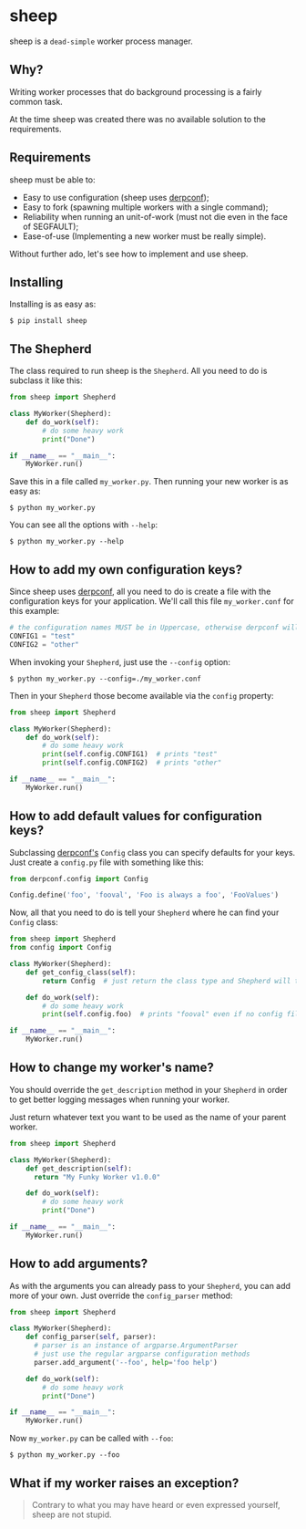 sheep
=====

sheep is a `dead-simple` worker process manager.

Why?
----

Writing worker processes that do background processing is a fairly common task.

At the time sheep was created there was no available solution to the requirements.

Requirements
------------

sheep must be able to:

* Easy to use configuration (sheep uses [derpconf](https://github.com/globocom/derpconf));
* Easy to fork (spawning multiple workers with a single command);
* Reliability when running an unit-of-work (must not die even in the face of SEGFAULT);
* Ease-of-use (Implementing a new worker must be really simple).

Without further ado, let's see how to implement and use sheep.

Installing
----------

Installing is as easy as:

    $ pip install sheep

The Shepherd
------------

The class required to run sheep is the `Shepherd`. All you need to do is subclass it like this:

```python
from sheep import Shepherd

class MyWorker(Shepherd):
    def do_work(self):
        # do some heavy work
        print("Done")

if __name__ == "__main__":
    MyWorker.run()
```

Save this in a file called `my_worker.py`. Then running your new worker is as easy as:

    $ python my_worker.py

You can see all the options with `--help`:

    $ python my_worker.py --help

How to add my own configuration keys?
-------------------------------------

Since sheep uses [derpconf](https://github.com/globocom/derpconf), all you need to do is create a file with the configuration keys for your application. We'll call this file `my_worker.conf` for this example:

```python
# the configuration names MUST be in Uppercase, otherwise derpconf will ignore them
CONFIG1 = "test"
CONFIG2 = "other"
```

When invoking your `Shepherd`, just use the `--config` option:

    $ python my_worker.py --config=./my_worker.conf

Then in your `Shepherd` those become available via the `config` property:

```python
from sheep import Shepherd

class MyWorker(Shepherd):
    def do_work(self):
        # do some heavy work
        print(self.config.CONFIG1)  # prints "test"
        print(self.config.CONFIG2)  # prints "other"

if __name__ == "__main__":
    MyWorker.run()
```

How to add default values for configuration keys?
-------------------------------------------------

Subclassing [derpconf's](https://github.com/globocom/derpconf) `Config` class you can specify defaults for your keys. Just create a `config.py` file with something like this:

```python
from derpconf.config import Config

Config.define('foo', 'fooval', 'Foo is always a foo', 'FooValues')
```

Now, all that you need to do is tell your `Shepherd` where he can find your `Config` class:

```python
from sheep import Shepherd
from config import Config

class MyWorker(Shepherd):
    def get_config_class(self):
        return Config  # just return the class type and Shepherd will take care of the rest

    def do_work(self):
        # do some heavy work
        print(self.config.foo)  # prints "fooval" even if no config file specified or key not found in config file

if __name__ == "__main__":
    MyWorker.run()
```

How to change my worker's name?
------------------------------

You should override the `get_description` method in your `Shepherd` in order to get better logging messages when running your worker.

Just return whatever text you want to be used as the name of your parent worker.

```python
from sheep import Shepherd

class MyWorker(Shepherd):
    def get_description(self):
      return "My Funky Worker v1.0.0"

    def do_work(self):
        # do some heavy work
        print("Done")

if __name__ == "__main__":
    MyWorker.run()
```

How to add arguments?
---------------------

As with the arguments you can already pass to your `Shepherd`, you can add more of your own. Just override the `config_parser` method:

```python
from sheep import Shepherd

class MyWorker(Shepherd):
    def config_parser(self, parser):
      # parser is an instance of argparse.ArgumentParser
      # just use the regular argparse configuration methods
      parser.add_argument('--foo', help='foo help')

    def do_work(self):
        # do some heavy work
        print("Done")

if __name__ == "__main__":
    MyWorker.run()
```

Now `my_worker.py` can be called with `--foo`:

    $ python my_worker.py --foo

What if my worker raises an exception?
--------------------------------------

<blockquote>Contrary to what you may have heard or even expressed yourself, sheep are not stupid.</blockquote>
